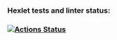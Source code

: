 ### Hexlet tests and linter status:
### [![Actions Status](https://github.com/JukkaHeller/python-project-lvl1/actions/workflows/hexlet-check.yml/badge.svg)](https://github.com/JukkaHeller/python-project-lvl1/actions)
